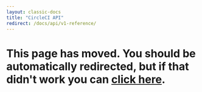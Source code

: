 ```yaml
---
layout: classic-docs
title: "CircleCI API"
redirect: /docs/api/v1-reference/
---
```


<h1>This page has moved. You should be automatically redirected, but if that didn't work you can <a href="/docs/api/v1-reference/">click here</a>.</h1> 

